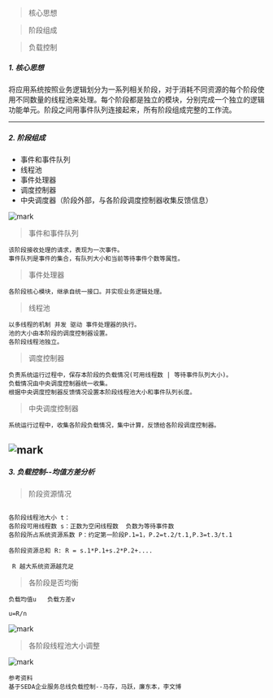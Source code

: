 > 核心思想

> 阶段组成

> 负载控制


#####  1. 核心思想

将应用系统按照业务逻辑划分为一系列相关阶段，对于消耗不同资源的每个阶段使用不同数量的线程池来处理。每个阶段都是独立的模块，分别完成一个独立的逻辑功能单元。阶段之间用事件队列连接起来，所有阶段组成完整的工作流。

---

#####  2. 阶段组成

- 事件和事件队列
- 线程池
- 事件处理器
- 调度控制器
- 中央调度器（阶段外部，与各阶段调度控制器收集反馈信息）

![mark](http://ox0rewbep.bkt.clouddn.com/blog/171216/Ll27dmBCLi.png?imageslim)

> 事件和事件队列

```
该阶段接收处理的请求，表现为一次事件。
事件队列是事件的集合，有队列大小和当前等待事件个数等属性。
```
> 事件处理器

```
各阶段核心模块，继承自统一接口。并实现业务逻辑处理。
```
> 线程池

```
以多线程的机制 并发 驱动 事件处理器的执行。
池的大小由本阶段的调度控制器设置。
各阶段线程池独立。
```
> 调度控制器

```
负责系统运行过程中，保存本阶段的负载情况(可用线程数 | 等待事件队列大小)。
负载情况由中央调度控制器统一收集。
根据中央调度控制器反馈情况设置本阶段线程池大小和事件队列长度。
```
> 中央调度控制器

```
系统运行过程中，收集各阶段负载情况，集中计算，反馈给各阶段调度控制器。
```
![mark](http://ox0rewbep.bkt.clouddn.com/blog/171216/cdm7ble7fE.png?imageslim)
---

##### 3. 负载控制--均值方差分析

> 阶段资源情况
```

各阶段线程池大小 t：
各阶段可用线程数 s：正数为空闲线程数  负数为等待事件数
各阶段所占系统资源系数 P：约定第一阶段P.1=1，P.2=t.2/t.1,P.3=t.3/t.1

各阶段资源总和 R: R = s.1*P.1+s.2*P.2+....

 R 越大系统资源越充足
```

> 各阶段是否均衡

```
负载均值u   负载方差v

u=R/n

```
![mark](http://ox0rewbep.bkt.clouddn.com/blog/171216/jIcm0648Fb.png?imageslim)


> 各阶段线程池大小调整


![mark](http://ox0rewbep.bkt.clouddn.com/blog/171216/JbidgG7eGi.png?imageslim)
```
参考资料
基于SEDA企业服务总线负载控制--马存，马跃，廉东本，李文博
```











